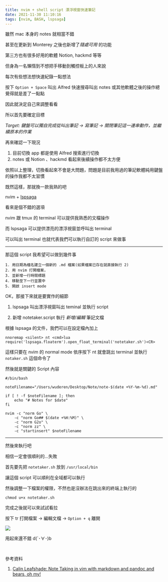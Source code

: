 ```yaml
---
title: nvim + shell script 漂浮視窗快速筆記
date: 2021-11-30 11:10:16
tags: [nvim, BASH, lspsaga]
---
```


雖然 mac 本身的 notes 就相當不錯

甚至在更新到 Monterey 之後也新增了*隨處可用* 的功能

第三方也有很多好用的軟體 Notion, hackmd 等等

但身為一名懶惰到不想把手移動到觸控板上的人來說

每次有些想法想快速紀錄一點想法

按下 `Option + Space` 叫出 Alfred 快速搜尋叫出 notes 或其他軟體之後的操作總覺得就是差了一點點

因此就決定自己來調整看看

<!--more-->

所以首先要確定目標

*Target: 鍵盤可以獨自完成從叫出筆記 -> 寫筆記 -> 關閉筆記這一連串動作，並繼續原本的作業*

再來確認一下現況

1. 目前切換 app 都是使用 Alfred 搜索進行切換
2. notes 或 Notion 、hackmd 看起來後續操作都不太方便

依照以上整理，切換看起來不會是大問題，問題是目前我用過的筆記軟體純用鍵盤的操作我都不太習慣

既然這樣，那就換一款我熟的吧

nvim + [lspsaga](https://github.com/glepnir/lspsaga.nvim)

看來是個不錯的選項

nvim 跟 tmux 的 terminal 可以提供我熟悉的文檔操作

而 lspsaga 可以提供漂亮的漂浮視窗並呼叫出 terminal

可以叫出 terminal 也就代表我們可以執行自訂的 script 來做事

---

那這個 script 我希望可以做到幾件事

    1. 用日期為檔名建立一個新的 .md 檔案(如果檔案已存在就直接執行 2)
    2. 用 nvim 打開檔案，
    3. 並新增一行時間標題
    4. 移動至下一行並置中
    5. 開啟 insert mode


OK，那接下來就是要實作的細節

1. lspsaga 叫出漂浮視窗叫出 teminal 並執行 script

2. 新增 notetaker.script 執行 *新增/編輯* 筆記文檔

根據 lspsaga 的文件，我們可以在設定檔內加上

```
nnoremap <silent> nt <cmd>lua require('lspsaga.floaterm').open_float_terminal('notetaker.sh')<CR>
```

這樣只要在 nvim 的 normal mode 依序按下 nt 就會跳出 terminal 並執行 `notaker.sh` 這個命令了

然後就是關鍵的 Script 內容

```script
#/bin/bash

noteFilename="/Users/wuderen/Desktop/Note/note-$(date +%Y-%m-%d).md"

if [ ! -f $noteFilename ]; then
    echo "# Notes for $date"
fi

nvim -c "norm Go" \
    -c "norm Go## $(date +%H:%M)" \
    -c "norm G2o" \
    -c "norm zz" \
    -c "startinsert" $noteFilename
```

---

然後來執行吧

相信一定會很順利的...失敗

首先要先把 `notetaker.sh` 放到 `/usr/local/bin` 

讓這個 script 可以順利在全域都可以執行

然後調整一下檔案的權限，不然也是沒辦法在跳出來的終端上執行的 

`chmod u+x notetaker.sh`

完成之後就可以來試試看拉

按下 tr 打開檔案 -> 編輯文檔 -> `Option + q` 離開

<img src=https://dl.dropboxusercontent.com/s/5g22qc0gll4phxu/notetaker.gif>

用起來還不錯 d(`･∀･)b

<br>

參考資料

1. [Calin Leafshade: Note Taking in vim with markdown and pandoc and bears, oh my!](https://www.youtube.com/watch?v=zB_3FIGRWRU&t=274s)
